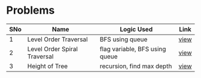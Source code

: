 # Problems

SNo | Name | Logic Used | Link |
----|------|------------|------|
1 | Level Order Traversal | BFS using queue | [view](levelorder.cpp)
2 | Level Order Spiral Traversal | flag variable, BFS using queue | [view](levelorder_spiral.cpp)
3 | Height of Tree | recursion, find max depth | [view](height_tree.cpp)